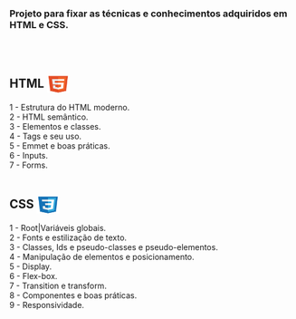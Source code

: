 ### Projeto para fixar as técnicas e conhecimentos adquiridos em HTML e CSS.

<br><br>


## HTML <img align="center" alt="HTML" height="30" width="40" src="https://raw.githubusercontent.com/devicons/devicon/master/icons/html5/html5-original.svg">
          

1 - Estrutura do HTML moderno.<br>
2 - HTML semântico.<br>
3 - Elementos e classes.<br>
4 - Tags e seu uso.<br>
5 - Emmet e boas práticas.<br>
6 - Inputs.<br>
7 - Forms.
<br><br>
## CSS <img align="center" alt="CSS" height="30" width="40" src="https://raw.githubusercontent.com/devicons/devicon/master/icons/css3/css3-original.svg">

1 - Root|Variáveis globais.<br>
2 - Fonts e estilização de texto.<br>
3 - Classes, Ids e pseudo-classes e pseudo-elementos.<br>
4 - Manipulação de elementos e posicionamento.<br>
5 - Display.<br>
6 - Flex-box.<br>
7 - Transition e transform.<br> 
8 - Componentes e boas práticas.<br>
9 - Responsividade.

